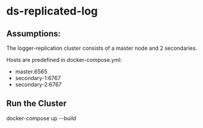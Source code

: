 # ds-replicated-log
## Assumptions:
The logger-replication cluster consists of a master node and 2 secondaries.

Hosts are predefined in docker-compose.yml:
- master:6565
- secondary-1:6767
- secondary-2:6767

## Run the Cluster
docker-compose up --build


